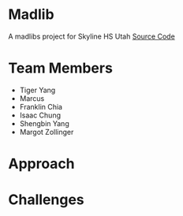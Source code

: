 # Madlib
A madlibs project for Skyline HS Utah 
[Source Code](https://github.com/fugu2000/madlib/tree/main/src)

# Team Members
* Tiger Yang
* Marcus
* Franklin Chia
* Isaac Chung
* Shengbin Yang
* Margot Zollinger

# Approach 
# Challenges 

